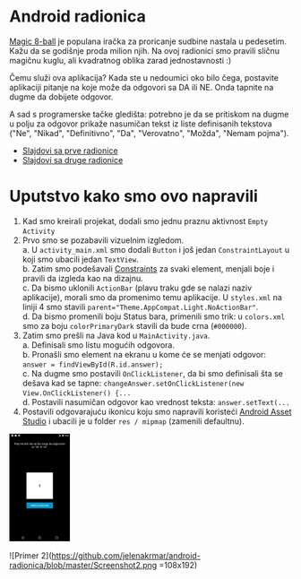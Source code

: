 # Android radionica

[Magic 8-ball](https://en.wikipedia.org/wiki/Magic_8-Ball) je populana iračka za proricanje sudbine nastala u pedesetim. Kažu da se godišnje proda milion njih. 
Na ovoj radionici smo pravili sličnu magičnu kuglu, ali kvadratnog oblika zarad jednostavnosti :)

Čemu služi ova aplikacija? Kada ste u nedoumici oko bilo čega, postavite aplikaciji pitanje na koje može da odgovori sa DA ili NE. Onda tapnite na dugme da dobijete odgovor.

A sad s programerske tačke gledišta: potrebno je da se pritiskom na dugme u polju za odgovor prikaže nasumičan tekst iz liste definisanih tekstova ("Ne", "Nikad", "Definitivno", "Da", "Verovatno", "Možda", "Nemam pojma").

* [Slajdovi sa prve radionice](https://www.slideshare.net/JelenaKrmar/razvoj-android-aplikacija-1-uvod)
* [Slajdovi sa druge radionice](https://www.slideshare.net/JelenaKrmar/razvoj-android-aplikacija-2-praktian-primer)

# Uputstvo kako smo ovo napravili 

1. Kad smo kreirali projekat, dodali smo jednu praznu aktivnost `Empty Activity`  
2. Prvo smo se pozabavili vizuelnim izgledom.  
  a. U `activity_main.xml` smo dodali `Button` i još jedan `ConstraintLayout` u koji smo ubacili jedan `TextView`.  
  b. Zatim smo podešavali [Constraints](https://developer.android.com/training/constraint-layout/index.html) za svaki element, menjali boje i pravili da izgleda kao na dizajnu.   
  c. Da bismo uklonili `ActionBar` (plavu traku gde se nalazi naziv aplikacije), morali smo da promenimo temu aplikacije. U `styles.xml` na liniji 4 smo stavili `parent="Theme.AppCompat.Light.NoActionBar"`.  
  d. Da bismo promenili boju Status bara, primenili smo trik: u `colors.xml` smo za boju `colorPrimaryDark` stavili da bude crna (`#000000`).  
3. Zatim smo prešli na Java kod u `MainActivity.java`.  
  a. Definisali smo listu mogućih odgovora.  
  b. Pronašli smo element na ekranu u kome će se menjati odgovor: `answer = findViewById(R.id.answer);`  
  c. Na dugme smo postavili `OnClickListener`, da bi smo definisali šta se dešava kad se tapne: `changeAnswer.setOnClickListener(new View.OnClickListener() {...`  
  d. Postavili nasumičan odgovor kao vrednost teksta: `answer.setText(...`
4. Postavili odgovarajuću ikonicu koju smo napravili koristeći [Android Asset Studio](https://romannurik.github.io/AndroidAssetStudio/) i ubacili je u folder `res / mipmap` (zamenili defaultnu).

<img src="https://github.com/jelenakrmar/android-radionica/blob/master/Screenshot1.png" alt="Primer 1" width="108" height="192">

![Primer 2](https://github.com/jelenakrmar/android-radionica/blob/master/Screenshot2.png =108x192)


